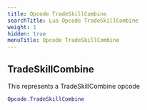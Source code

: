 ```yaml
---
title: Opcode TradeSkillCombine
searchTitle: Lua Opcode TradeSkillCombine
weight: 1
hidden: true
menuTitle: Opcode TradeSkillCombine
---
```

## TradeSkillCombine

This represents a TradeSkillCombine opcode
```lua
Opcode.TradeSkillCombine
```
